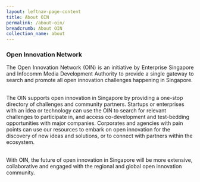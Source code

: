 ```yaml
---
layout: leftnav-page-content
title: About OIN
permalink: /about-oin/
breadcrumb: About OIN
collection_name: about
---
```

<h3>Open Innovation Network</h3>

<p align="justify">The Open Innovation Network (OIN) is an initiative by Enterprise Singapore and Infocomm Media Development Authority to provide a single gateway to search and promote all open innovation challenges happening in Singapore.<br><br>

The OIN supports open innovation in Singapore by providing a one-stop directory of challenges and community partners. Startups or enterprises with an idea or technology can use the OIN to search for relevant challenges to participate in, and access co-development and test-bedding opportunities with major companies. Corporates and agencies with pain points can use our resources to embark on open innovation for the discovery of new ideas and solutions, or to connect with partners within the ecosystem.<br><br>

With OIN, the future of open innovation in Singapore will be more extensive, collaborative and engaged with the regional and global open innovation community.</p>
